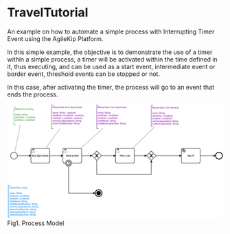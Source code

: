 # TravelTutorial

An example on how to automate a simple process with Interrupting Timer Event using the AgileKip Platform.

In this simple example, the objective is to demonstrate the use of a timer within a simple process, a timer will be activated within the time defined in it, thus executing, and can be used as a start event, intermediate event or border event, threshold events can be stopped or not.

In this case, after activating the timer, the process will go to an event that ends the process.

![Model](/MODELS/travel-TIMER/travel_TIMER.png)
Fig1. Process Model
